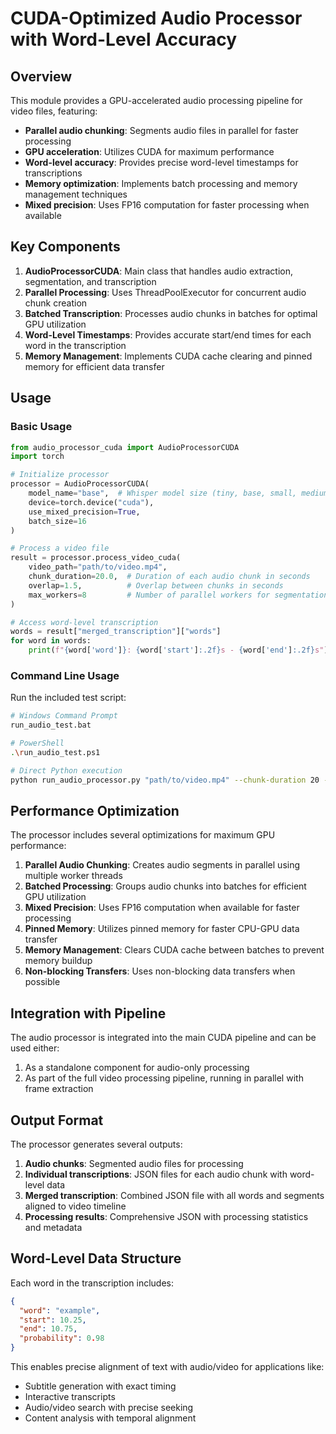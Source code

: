 # CUDA-Optimized Audio Processor with Word-Level Accuracy

## Overview

This module provides a GPU-accelerated audio processing pipeline for video files, featuring:

- **Parallel audio chunking**: Segments audio files in parallel for faster processing
- **GPU acceleration**: Utilizes CUDA for maximum performance
- **Word-level accuracy**: Provides precise word-level timestamps for transcriptions
- **Memory optimization**: Implements batch processing and memory management techniques
- **Mixed precision**: Uses FP16 computation for faster processing when available

## Key Components

1. **AudioProcessorCUDA**: Main class that handles audio extraction, segmentation, and transcription
2. **Parallel Processing**: Uses ThreadPoolExecutor for concurrent audio chunk creation
3. **Batched Transcription**: Processes audio chunks in batches for optimal GPU utilization
4. **Word-Level Timestamps**: Provides accurate start/end times for each word in the transcription
5. **Memory Management**: Implements CUDA cache clearing and pinned memory for efficient data transfer

## Usage

### Basic Usage

```python
from audio_processor_cuda import AudioProcessorCUDA
import torch

# Initialize processor
processor = AudioProcessorCUDA(
    model_name="base",  # Whisper model size (tiny, base, small, medium, large)
    device=torch.device("cuda"),
    use_mixed_precision=True,
    batch_size=16
)

# Process a video file
result = processor.process_video_cuda(
    video_path="path/to/video.mp4",
    chunk_duration=20.0,  # Duration of each audio chunk in seconds
    overlap=1.5,          # Overlap between chunks in seconds
    max_workers=8         # Number of parallel workers for segmentation
)

# Access word-level transcription
words = result["merged_transcription"]["words"]
for word in words:
    print(f"{word['word']}: {word['start']:.2f}s - {word['end']:.2f}s")
```

### Command Line Usage

Run the included test script:

```bash
# Windows Command Prompt
run_audio_test.bat

# PowerShell
.\run_audio_test.ps1

# Direct Python execution
python run_audio_processor.py "path/to/video.mp4" --chunk-duration 20 --overlap 1.5 --max-workers 8
```

## Performance Optimization

The processor includes several optimizations for maximum GPU performance:

1. **Parallel Audio Chunking**: Creates audio segments in parallel using multiple worker threads
2. **Batched Processing**: Groups audio chunks into batches for efficient GPU utilization
3. **Mixed Precision**: Uses FP16 computation when available for faster processing
4. **Pinned Memory**: Utilizes pinned memory for faster CPU-GPU data transfer
5. **Memory Management**: Clears CUDA cache between batches to prevent memory buildup
6. **Non-blocking Transfers**: Uses non-blocking data transfers when possible

## Integration with Pipeline

The audio processor is integrated into the main CUDA pipeline and can be used either:

1. As a standalone component for audio-only processing
2. As part of the full video processing pipeline, running in parallel with frame extraction

## Output Format

The processor generates several outputs:

1. **Audio chunks**: Segmented audio files for processing
2. **Individual transcriptions**: JSON files for each audio chunk with word-level data
3. **Merged transcription**: Combined JSON file with all words and segments aligned to video timeline
4. **Processing results**: Comprehensive JSON with processing statistics and metadata

## Word-Level Data Structure

Each word in the transcription includes:

```json
{
  "word": "example",
  "start": 10.25,
  "end": 10.75,
  "probability": 0.98
}
```

This enables precise alignment of text with audio/video for applications like:
- Subtitle generation with exact timing
- Interactive transcripts
- Audio/video search with precise seeking
- Content analysis with temporal alignment 